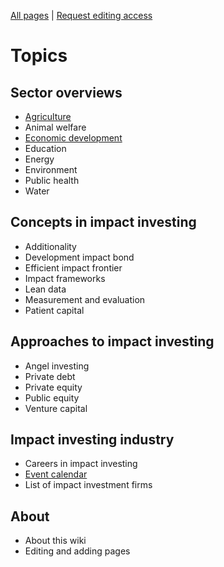 <!-- TITLE: Welcome to ImpactWiki -->
<!-- SUBTITLE: An open knowledgebase for impact investors, social entrepreneurs and evaluators -->

[All pages](http://impactwiki.org/all) | [Request editing access](http://impactwiki.org/request-edit-access)
# Topics

## Sector overviews
* [Agriculture](/agriculture)
* Animal welfare
* [Economic development](/economic-development)
* Education
* Energy
* Environment
* Public health
* Water
## Concepts in impact investing
* Additionality
* Development impact bond
* Efficient impact frontier
* Impact frameworks
* Lean data
* Measurement and evaluation
* Patient capital
## Approaches to impact investing
* Angel investing
* Private debt
* Private equity
* Public equity
* Venture capital
## Impact investing industry
* Careers in impact investing
* [Event calendar](/event-calendar)
* List of impact investment firms

## About
* About this wiki
* Editing and adding pages
